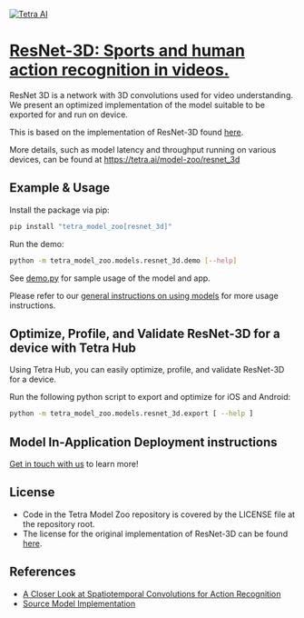 [![Tetra AI](https://tetra-public-assets.s3.us-west-2.amazonaws.com/model-zoo/logo.svg)](https://tetra.ai/)


# [ResNet-3D: Sports and human action recognition in videos.](https://tetra.ai/model-zoo/resnet_3d)

ResNet 3D is a network with 3D convolutions used for video understanding. We present an optimized implementation of the model suitable to be exported for and run on device.

This is based on the implementation of ResNet-3D found [here](https://github.com/pytorch/vision/blob/main/torchvision/models/video/resnet.py).

More details, such as model latency and throughput running on various devices, can be found at https://tetra.ai/model-zoo/resnet_3d


## Example & Usage

Install the package via pip:
```bash
pip install "tetra_model_zoo[resnet_3d]"
```

Run the demo:
```bash
python -m tetra_model_zoo.models.resnet_3d.demo [--help]
```

See [demo.py](demo.py) for sample usage of the model and app.

Please refer to our [general instructions on using models](../../#tetra-model-zoo) for more usage instructions.


## Optimize, Profile, and Validate ResNet-3D for a device with Tetra Hub
Using Tetra Hub, you can easily optimize, profile, and validate ResNet-3D for a device.

Run the following python script to export and optimize for iOS and Android:
```bash
python -m tetra_model_zoo.models.resnet_3d.export [ --help ]
```

## Model In-Application Deployment instructions
<a href="mailto:support@tetra.ai?subject=Request Access for Tetra Hub&body=Interest in using ResNet-3D in model zoo for deploying on-device.">Get in touch with us</a> to learn more!


## License
- Code in the Tetra Model Zoo repository is covered by the LICENSE file at the repository root.
- The license for the original implementation of ResNet-3D can be found [here](https://github.com/pytorch/vision/blob/main/LICENSE).


## References
* [A Closer Look at Spatiotemporal Convolutions for Action Recognition](https://arxiv.org/abs/1711.11248)
* [Source Model Implementation](https://github.com/pytorch/vision/blob/main/torchvision/models/video/resnet.py)
